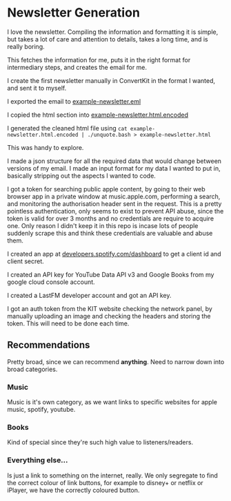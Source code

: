 # Newsletter Generation

I love the newsletter.
Compiling the information and formatting it is simple, but takes a lot of care and attention to details, takes a long time, and is really boring.

This fetches the information for me, puts it in the right format for intermediary steps, and creates the email for me.

I create the first newsletter manually in ConvertKit in the format I wanted, and sent it to myself.

I exported the email to [example-newsletter.eml](./example-newsletter.eml)

I copied the html section into [example-newsletter.html.encoded](./example-newsletter.html.encoded)

I generated the cleaned html file using `cat example-newsletter.html.encoded | ./unquote.bash > example-newsletter.html`

This was handy to explore.

I made a json structure for all the required data that would change between versions of my email.
I made an input format for my data I wanted to put in, basically stripping out the aspects I wanted to code.

I got a token for searching public apple content, by going to their web browser app in a private window at music.apple.com, performing a search, and monitoring the authorisation header sent in the request.
This is a pretty pointless authentication, only seems to exist to prevent API abuse, since the token is valid for over 3 months and no credentials are require to acquire one.
Only reason I didn't keep it in this repo is incase lots of people suddenly scrape this and think these credentials are valuable and abuse them.

I created an app at [developers.spotify.com/dashboard](https://developers.spotify.com/dashboard) to get a client id and client secret.

I created an API key for YouTube Data API v3 and Google Books from my google cloud console account.

I created a LastFM developer account and got an API key.

I got an auth token from the KIT website checking the network panel, by manually uploading an image and checking the headers and storing the token. This will need to be done each time.

## Recommendations

Pretty broad, since we can recommend __anything__. Need to narrow down into broad categories.

### Music

Music is it's own category, as we want links to specific websites for apple music, spotify, youtube.

### Books

Kind of special since they're such high value to listeners/readers.

### Everything else...

Is just a link to something on the internet, really. We only segregate to find the correct colour of link buttons, for example to disney+ or netflix or iPlayer, we have the correctly coloured button.

